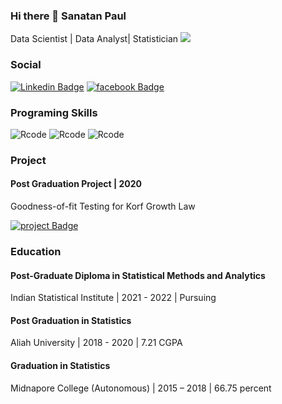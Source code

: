 ### Hi there 👋 Sanatan Paul
Data Scientist | Data Analyst| Statistician
![](https://images.unsplash.com/photo-1595348559416-10b3012699bf?ixlib=rb-1.2.1&ixid=MnwxMjA3fDB8MHxzZWFyY2h8MTZ8fHBhbm9yYW1pY3xlbnwwfHwwfHw%3D&w=1000&q=80)

### Social
[![Linkedin Badge](https://img.shields.io/badge/-Linkedin-0e76a8?style=flat&labelColor=0e76a8&logo=linkedin&logoColor=white)](https://www.linkedin.com/in/sanatan20/)
[![facebook Badge](https://img.shields.io/badge/-Facebook-0e76a8?style=flat&labelColor=0e76a8&logo=facebook&logoColor=white)](https://www.facebook.com/sanatan.paul.7796)

### Programing Skills
![Rcode](https://img.shields.io/badge/.-RStudio-blue?logo=RStudio&logoColor=white)
![Rcode](https://img.shields.io/badge/.-Python-orange?logo=Python&logoColor=Orange)
![Rcode](https://img.shields.io/badge/.-SQL-red?logo=SQL&logoColor=red)


### Project
#### Post Graduation Project | 2020 
Goodness-of-fit Testing for Korf Growth Law

[![project Badge](https://img.shields.io/badge/-Project_link-0e76a8?style=flat&labelColor=orange)](https://drive.google.com/file/d/1hfs1ARKRfPXF0izKAoMRJEjDrkXKl28F/view?usp=sharing)



### Education
#### Post-Graduate Diploma in Statistical Methods and Analytics
Indian Statistical Institute | 2021 - 2022 | Pursuing 

#### Post Graduation in Statistics 
Aliah University | 2018 - 2020 | 7.21 CGPA

#### Graduation in Statistics
Midnapore College (Autonomous) | 2015 – 2018 | 66.75 percent



